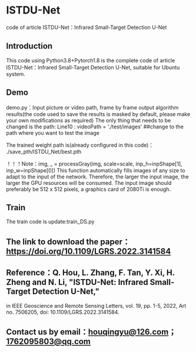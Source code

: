 # ISTDU-Net
code of article  ISTDU-Net：Infrared Small-Target Detection U-Net


## Introduction
This code using Python3.8+Pytorch1.8 is the complete code of article  ISTDU-Net：Infrared Small-Target Detection U-Net, suitable for Ubuntu system.

## Demo

demo.py：Input picture or video path, frame by frame output algorithm results(the code used to save the results is masked by default, please make your own modifications as required)
The only thing that needs to be changed is the path:
Line10 :  videoPath = './test/images' ##change to the path where you want to test the image

The trained weight path is(already configured in this code)：
./save_pth/ISTDU_Net/best.pth

！！！Note：img, _ = processGray(img, scale=scale, inp_h=inpShape[1], inp_w=inpShape[0])
This function automatically fills images of any size to adapt to the input of the network. Therefore, the larger the input image, the larger the GPU resources will be consumed. 
The input image should preferably be 512 x 512 pixels, a graphics card of 2080Ti is enough.

## Train
The train code is update:train_DS.py

## The link to download the paper：https://doi.org/10.1109/LGRS.2022.3141584

## Reference：Q. Hou, L. Zhang, F. Tan, Y. Xi, H. Zheng and N. Li, "ISTDU-Net: Infrared Small-Target Detection U-Net," 
in IEEE Geoscience and Remote Sensing Letters, vol. 19, pp. 1-5, 2022, Art no. 7506205, doi: 10.1109/LGRS.2022.3141584.

## Contact us by email：houqingyu@126.com；1762095803@qq.com
